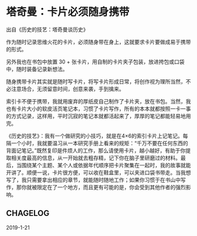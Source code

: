 # 塔奇曼：卡片必须随身携带

出自《历史的技艺：塔奇曼谈历史》 



作为随时记录思维火花的卡片，必须随身带在身上，这就要求卡片要做成易于携带的形式。

另外我也在书包中放置 30 + 张卡片，用自制的卡片夹子包装，放进挎包或口袋中，随时装备记录新想法。

随身携带卡片其实就是随时写卡片，将写卡片形成日常，将创作视为理所当然，不必注意场合，无须留意时间，创意来袭，手到擒来。

索引卡不便于携带，我就用废弃的厚纸皮自己制作了卡片夹，放在书包。当然，我也有卡片大小的软皮活页笔记本，习惯了卡片写作，所有的本本就都按照一卡一事的方式记录，这样用，平时沉寂的笔记本就都活起来了，厚厚的笔记都能轻易地用完。

《历史的技艺》：我有一个做研究的小技巧，就是在4×6的索引卡片上记笔记。每隔一个小时，我就要温习从一本研究手册上看来的规矩：“千万不要在任何东西的背面记笔记。”既然复印是件烦人的工作，那么请使用卡片，越小越好，有助于你提取相关度最高的信息，从一开始就去粗存精，记下你在脑子里研磨过的材料。最后，当围绕某个主题、某个人或依据年代顺序把卡片聚集在一起时，我的故事就能开讲了。顺便一说，卡片很方便，可以收在鞋盒里，可以夹进口袋书带走。当我想写了，我只需要拿出相应的章节，就能随时随地工作；如果你习惯于在书山中写作，那你就被限定在了一个地方，而且更有可能的是，你会受到其他作者的强烈影响。

## CHAGELOG
2019-1-21 

